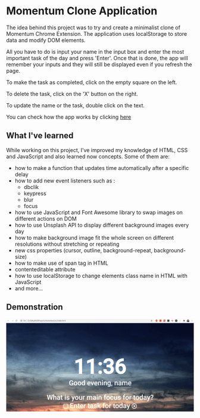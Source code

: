 # Momentum Clone Application

The idea behind this project was to try and create a minimalist clone of Momentum Chrome Extension. The application uses localStorage to store data and modify DOM elements.

All you have to do is input your name in the input box and enter the most important task of the day and press 'Enter'. Once that is done, the app will remember your inputs and they will still be displayed even if you refresh the page.

To make the task as completed, click on the empty square on the left.

To delete the task, click on the 'X' button on the right.

To update the name or the task, double click on the text.

You can check how the app works by clicking [here](https://razvanbugoi.github.io/momentum/src/index.html)

## What I've learned

While working on this project, I've improved my knowledge of HTML, CSS and JavaScript and also learned now concepts. Some of them are: 

* how to make a function that updates time automatically after a specific delay
* how to add new event listeners such as : 
   * dbclik
   * keypress
   * blur
   * focus
* how to use JavaScript and Font Awesome library to swap images on different actions on DOM
* how to use Unsplash API to display different background images every day
* how to make background image fit the whole screen on different resolutions without stretching or repeating
* new css properties (cursor, outline, background-repeat, background-size)
* how to make use of span tag in HTML 
* contenteditable attribute
* how to use localStorage to change elements class name in HTML with JavaScript
* and more...


## Demonstration 

![demonstration.gif](/demonstration.gif)
